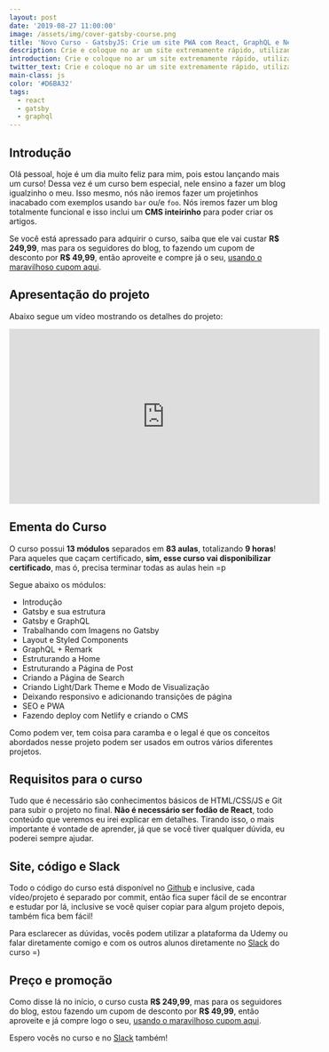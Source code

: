 ```yaml
---
layout: post
date: '2019-08-27 11:00:00'
image: /assets/img/cover-gatsby-course.png
title: 'Novo Curso - GatsbyJS: Crie um site PWA com React, GraphQL e Netlify CMS'
description: Crie e coloque no ar um site extremamente rápido, utilizando boas práticas e as ferramentas mais utilizadas no mercado.
introduction: Crie e coloque no ar um site extremamente rápido, utilizando boas práticas e as ferramentas mais utilizadas no mercado.
twitter_text: Crie e coloque no ar um site extremamente rápido, utilizando boas práticas e as ferramentas mais utilizadas no mercado.
main-class: js
color: '#D6BA32'
tags:
  - react
  - gatsby
  - graphql
---
```


## Introdução

Olá pessoal, hoje é um dia muito feliz para mim, pois estou lançando mais um curso! Dessa vez é um curso bem especial, nele ensino a fazer um blog igualzinho o meu. Isso mesmo, nós não iremos fazer um projetinhos inacabado com exemplos usando `bar` ou/e `foo`. Nós iremos fazer um blog totalmente funcional e isso inclui um **CMS inteirinho** para poder criar os artigos.

Se você está apressado para adquirir o curso, saiba que ele vai custar **R\$ 249,99**, mas para os seguidores do blog, to fazendo um cupom de desconto por **R\$ 49,99**, então aproveite e compre já o seu, [usando o maravilhoso cupom aqui](https://www.udemy.com/gatsby-crie-um-site-pwa-com-react-graphql-e-netlify-cms/?couponCode=PROMOJUL20).

## Apresentação do projeto

Abaixo segue um vídeo mostrando os detalhes do projeto:

<iframe width="560" height="315" src="https://www.youtube.com/embed/mCrK1r9ua34" frameborder="0" allow="accelerometer; autoplay; encrypted-media; gyroscope; picture-in-picture" allowfullscreen></iframe>

## Ementa do Curso

O curso possui **13 módulos** separados em **83 aulas**, totalizando **9 horas**! Para aqueles que caçam certificado, **sim, esse curso vai disponibilizar certificado**, mas ó, precisa terminar todas as aulas hein =p

Segue abaixo os módulos:

- Introdução
- Gatsby e sua estrutura
- Gatsby e GraphQL
- Trabalhando com Imagens no Gatsby
- Layout e Styled Components
- GraphQL + Remark
- Estruturando a Home
- Estruturando a Página de Post
- Criando a Página de Search
- Criando Light/Dark Theme e Modo de Visualização
- Deixando responsivo e adicionando transições de página
- SEO e PWA
- Fazendo deploy com Netlify e criando o CMS

Como podem ver, tem coisa para caramba e o legal é que os conceitos abordados nesse projeto podem ser usados em outros vários diferentes projetos.

## Requisitos para o curso

Tudo que é necessário são conhecimentos básicos de HTML/CSS/JS e Git para subir o projeto no final. **Não é necessário ser fodão de React**, todo conteúdo que veremos eu irei explicar em detalhes. Tirando isso, o mais importante é vontade de aprender, já que se você tiver qualquer dúvida, eu poderei sempre ajudar.

## Site, código e Slack

Todo o código do curso está disponível no [Github](https://github.com/willianjusten/gatsby-course) e inclusive, cada vídeo/projeto é separado por commit, então fica super fácil de se encontrar e estudar por lá, inclusive se você quiser copiar para algum projeto depois, também fica bem fácil!

Para esclarecer as dúvidas, vocês podem utilizar a plataforma da Udemy ou falar diretamente comigo e com os outros alunos diretamente no [Slack](https://slack-willianjusten.herokuapp.com/) do curso =)

## Preço e promoção

Como disse lá no início, o curso custa **R\$ 249,99**, mas para os seguidores do blog, estou fazendo um cupom de desconto por **R\$ 49,99**, então aproveite e já compre logo o seu, [usando o maravilhoso cupom aqui](https://www.udemy.com/gatsby-crie-um-site-pwa-com-react-graphql-e-netlify-cms/?couponCode=PROMOJUL20).

Espero vocês no curso e no [Slack](https://slack-willianjusten.herokuapp.com/) também!
